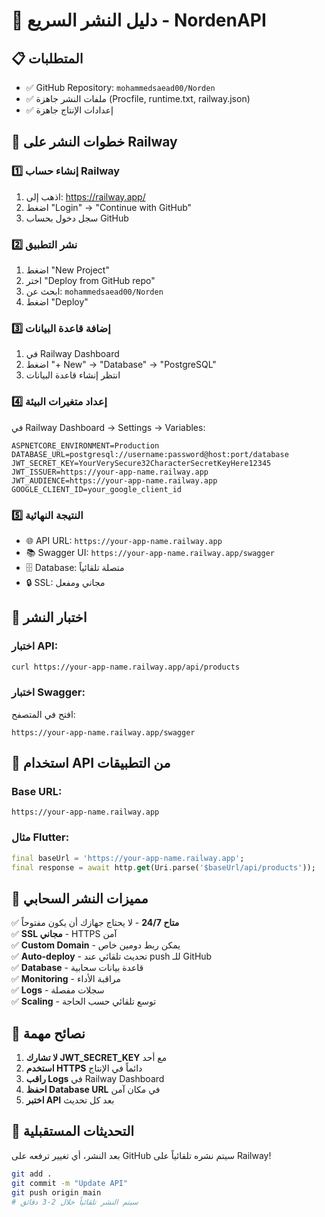 # 🚀 دليل النشر السريع - NordenAPI

## 📋 المتطلبات
- ✅ GitHub Repository: `mohammedsaead00/Norden`
- ✅ ملفات النشر جاهزة (Procfile, runtime.txt, railway.json)
- ✅ إعدادات الإنتاج جاهزة

## 🎯 خطوات النشر على Railway

### 1️⃣ إنشاء حساب Railway
1. اذهب إلى: https://railway.app/
2. اضغط "Login" → "Continue with GitHub"
3. سجل دخول بحساب GitHub

### 2️⃣ نشر التطبيق
1. اضغط "New Project"
2. اختر "Deploy from GitHub repo"
3. ابحث عن: `mohammedsaead00/Norden`
4. اضغط "Deploy"

### 3️⃣ إضافة قاعدة البيانات
1. في Railway Dashboard
2. اضغط "+ New" → "Database" → "PostgreSQL"
3. انتظر إنشاء قاعدة البيانات

### 4️⃣ إعداد متغيرات البيئة
في Railway Dashboard → Settings → Variables:

```
ASPNETCORE_ENVIRONMENT=Production
DATABASE_URL=postgresql://username:password@host:port/database
JWT_SECRET_KEY=YourVerySecure32CharacterSecretKeyHere12345
JWT_ISSUER=https://your-app-name.railway.app
JWT_AUDIENCE=https://your-app-name.railway.app
GOOGLE_CLIENT_ID=your_google_client_id
```

### 5️⃣ النتيجة النهائية
- 🌐 API URL: `https://your-app-name.railway.app`
- 📚 Swagger UI: `https://your-app-name.railway.app/swagger`
- 🗄️ Database: متصلة تلقائياً
- 🔒 SSL: مجاني ومفعل

## 🔧 اختبار النشر

### اختبار API:
```bash
curl https://your-app-name.railway.app/api/products
```

### اختبار Swagger:
افتح في المتصفح:
```
https://your-app-name.railway.app/swagger
```

## 📱 استخدام API من التطبيقات

### Base URL:
```
https://your-app-name.railway.app
```

### مثال Flutter:
```dart
final baseUrl = 'https://your-app-name.railway.app';
final response = await http.get(Uri.parse('$baseUrl/api/products'));
```

## 🎉 مميزات النشر السحابي

✅ **متاح 24/7** - لا يحتاج جهازك أن يكون مفتوحاً  
✅ **SSL مجاني** - HTTPS آمن  
✅ **Custom Domain** - يمكن ربط دومين خاص  
✅ **Auto-deploy** - تحديث تلقائي عند push للـ GitHub  
✅ **Database** - قاعدة بيانات سحابية  
✅ **Monitoring** - مراقبة الأداء  
✅ **Logs** - سجلات مفصلة  
✅ **Scaling** - توسع تلقائي حسب الحاجة  

## 🚨 نصائح مهمة

1. **لا تشارك JWT_SECRET_KEY** مع أحد
2. **استخدم HTTPS** دائماً في الإنتاج
3. **راقب Logs** في Railway Dashboard
4. **احفظ Database URL** في مكان آمن
5. **اختبر API** بعد كل تحديث

## 🔄 التحديثات المستقبلية

بعد النشر، أي تغيير ترفعه على GitHub سيتم نشره تلقائياً على Railway!

```bash
git add .
git commit -m "Update API"
git push origin main
# سيتم النشر تلقائياً خلال 2-3 دقائق
```
